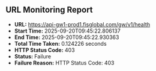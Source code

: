 ## URL Monitoring Report

- **URL:** https://api-gw1-prod1.fisglobal.com/gw/v1/health
- **Start Time:** 2025-09-20T09:45:22.806137
- **End Time:** 2025-09-20T09:45:22.930363
- **Total Time Taken:** 0.124226 seconds
- **HTTP Status Code:** 403
- **Status:** Failure
- **Failure Reason:** HTTP Status Code: 403
